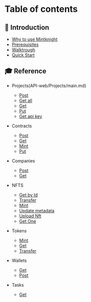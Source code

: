 # Table of contents

## 👋 Introduction

* [Why to use Mintknight](Intro/Why_use_mintknight.md)
* [Prerequisites](Intro/Prerequisites.md)
* [Walktrough](Intro/walktrough.md)
* [Quick Start](Intro/quick-start.md)

## 🎓 Reference

* Projects(API-web/Projects/main.md)
  * [Post](API-web/Projects/PostProjects.md)
  * [Get all](API-web/Projects/GetProjects.md)
  * [Get](API-web/Projects/GetProject.md)
  * [Put](API-web/Projects/PutProjects.md)
  * [Get api key](API-web/Projects/GetApiKey.md)

* Contracts
  * [Post](API-web/Contracts/PostContracts.md)
  * [Get](API-web/Contracts/GetContract.md)
  * [Mint](API-web/Contracts/mints.md)
  * [Put](API-web/Contracts/PutContract.md)
  
* Companies
  * [Post](API-web/Companies/PostCompanies.md)
  * [Get](API-web/Companies/GetCompanies.md)

* NFTS
  * [Get by Id](API-service/NFTS/GetById.md)
  * [Transfer](API-service/NFTS/Transfer.md)
  * [Mint](API-service/NFTS/Mints.md)
  * [Update metadata](API-service/NFTS/UpdatesMetadata.md)
  * [Upload Nft](API-service/NFTS/UploadMetadata.md)
  * [Get One](API-service/NFTS/GetById.md)

* Tokens
  * [Mint](API-service/Tokens/MintsToken.md)
  * [Get](API-service/Tokens/GetToken.md)
  * [Transfer](API-service/Tokens/TransferToken.md)


* Wallets
   * [Get](API-service/Wallets/GetWallets.md)
   * [Post](API-service/Wallets/PostWallets.md)
 
* Tasks
   * [Get](API-service/Tasks/GetTasks.md)  


